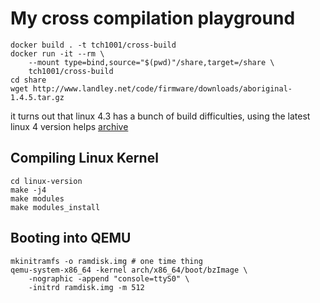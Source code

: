 # My cross compilation playground
```shell
docker build . -t tch1001/cross-build
docker run -it --rm \
	--mount type=bind,source="$(pwd)"/share,target=/share \
	tch1001/cross-build
cd share
wget http://www.landley.net/code/firmware/downloads/aboriginal-1.4.5.tar.gz
```
it turns out that linux 4.3 has a bunch of build difficulties, using the latest linux 4 version helps [archive](https://www.kernel.org/)
## Compiling Linux Kernel
```shell
cd linux-version
make -j4
make modules
make modules_install
```

## Booting into QEMU
```shell
mkinitramfs -o ramdisk.img # one time thing
qemu-system-x86_64 -kernel arch/x86_64/boot/bzImage \
	-nographic -append "console=ttyS0" \
	-initrd ramdisk.img -m 512
```
